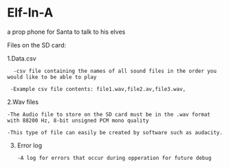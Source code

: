 # Elf-In-A
a prop phone for Santa to talk to his elves

Files on the SD card:

1.Data.csv

	  -csv file containing the names of all sound files in the order you would like to be able to play

 	 -Example csv file contents: file1.wav,file2.av,file3.wav,
  
2.Wav files
  
  	-The Audio file to store on the SD card must be in the .wav format with 88200 Hz, 8-bit unsigned PCM mono quality
  
  	-This type of file can easily be created by software such as audacity.

 3. Error log

		-A log for errors that occur during opperation for future debug 
